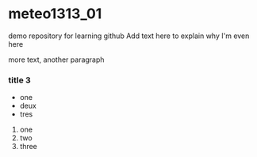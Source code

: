 # meteo1313_01
demo repository for learning github
Add text here to explain why I'm even here

more text, another paragraph

### title 3

* one
* deux
* tres

1. one
2. two
3. three
